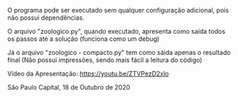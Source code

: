 O programa pode ser executado sem qualquer configuração adicional, pois não possui dependências.

O arquivo "zoologico.py", quando executado, apresenta como saída todos os passos até a solução (funciona como um debug)

Já o arquivo "zoologico - compacto.py" tem como sáida apenas o resultado final (Não possui impressões, sendo mais fácil a leitura do código)

Vídeo da Apresentação: https://youtu.be/ZTVPezD2xlo


São Paulo Capital, 18 de Outubro de 2020
